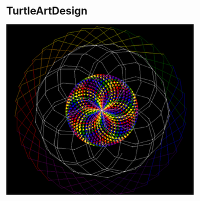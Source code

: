 # TurtleArtDesign
  <img src="https://github.com/DarkJesterX/TurtleArtDesign/blob/master/TurtleArtDesign.PNG">
